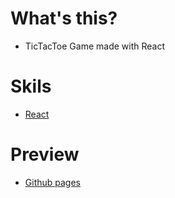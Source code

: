 # What's this?
- TicTacToe Game made with React

# Skils
- [React](https://reactjs.org/)

# Preview

- [Github pages](https://hun-a.github.io/tictactoe-react/)